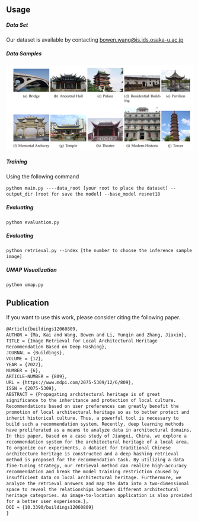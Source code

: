 ## Usage

##### Data Set
Our dataset is available by contacting bowen.wang@is.ids.osaka-u.ac.jp 
##### Data Samples
![Samples](images/samples.png)

##### Training
Using the following command
```
python main.py ----data_root [your root to place the dataset] --output_dir [root for save the model] --base_model resnet18
```

##### Evaluating
```
python evaluation.py 
```

##### Evaluating
```
python retrieval.py --index [the number to choose the inference sample image]
```

##### UMAP Visualization
```
python umap.py 
```

## Publication
If you want to use this work, please consider citing the following paper.
```
@Article{buildings12060809,
AUTHOR = {Ma, Kai and Wang, Bowen and Li, Yunqin and Zhang, Jiaxin},
TITLE = {Image Retrieval for Local Architectural Heritage Recommendation Based on Deep Hashing},
JOURNAL = {Buildings},
VOLUME = {12},
YEAR = {2022},
NUMBER = {6},
ARTICLE-NUMBER = {809},
URL = {https://www.mdpi.com/2075-5309/12/6/809},
ISSN = {2075-5309},
ABSTRACT = {Propagating architectural heritage is of great significance to the inheritance and protection of local culture. Recommendations based on user preferences can greatly benefit the promotion of local architectural heritage so as to better protect and inherit historical culture. Thus, a powerful tool is necessary to build such a recommendation system. Recently, deep learning methods have proliferated as a means to analyze data in architectural domains. In this paper, based on a case study of Jiangxi, China, we explore a recommendation system for the architectural heritage of a local area. To organize our experiments, a dataset for traditional Chinese architecture heritage is constructed and a deep hashing retrieval method is proposed for the recommendation task. By utilizing a data fine-tuning strategy, our retrieval method can realize high-accuracy recommendation and break the model training restriction caused by insufficient data on local architectural heritage. Furthermore, we analyze the retrieval answers and map the data into a two-dimensional space to reveal the relationships between different architectural heritage categories. An image-to-location application is also provided for a better user experience.},
DOI = {10.3390/buildings12060809}
}

```